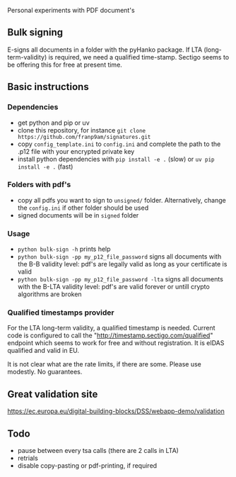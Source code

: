 Personal experiments with PDF document's

## Bulk signing

E-signs all documents in a folder with the pyHanko package.
If LTA (long-term-validity) is required, we need a qualified time-stamp.
Sectigo seems to be offering this for free at present time.


## Basic instructions


### Dependencies
* get python and pip or uv
* clone this repository, for instance `git clone https://github.com/franp9am/signatures.git`
* copy `config_template.ini` to `config.ini` and complete the path to the .p12 file with your encrypted private key
* install python dependencies with `pip install -e .` (slow) or `uv pip install -e .` (fast)
  
### Folders with pdf's

* copy all pdfs you want to sign to `unsigned/` folder. Alternatively, change the `config.ini` if other folder should be used
* signed documents will be in `signed` folder


### Usage

* `python bulk-sign -h` prints help
* `python bulk-sign -pp my_p12_file_password` signs all documents with the B-B validity level: pdf's are legally valid as long as your certificate is valid
* `python bulk-sign -pp my_p12_file_password -lta` signs all documents with the B-LTA validity level: pdf's are valid forever or untill crypto algorithms are broken

### Qualified timestamps provider

For the LTA long-term validity, a qualified timestamp is needed. Current code is configured to call the "http://timestamp.sectigo.com/qualified" endpoint which seems to work for free and without registration.
It is eIDAS qualified and valid in EU.

It is not clear what are the rate limits, if there are some. Please use modestly. No guarantees.


## Great validation site

https://ec.europa.eu/digital-building-blocks/DSS/webapp-demo/validation


## Todo

* pause between every tsa calls (there are 2 calls in LTA)
* retrials
* disable copy-pasting or pdf-printing, if required